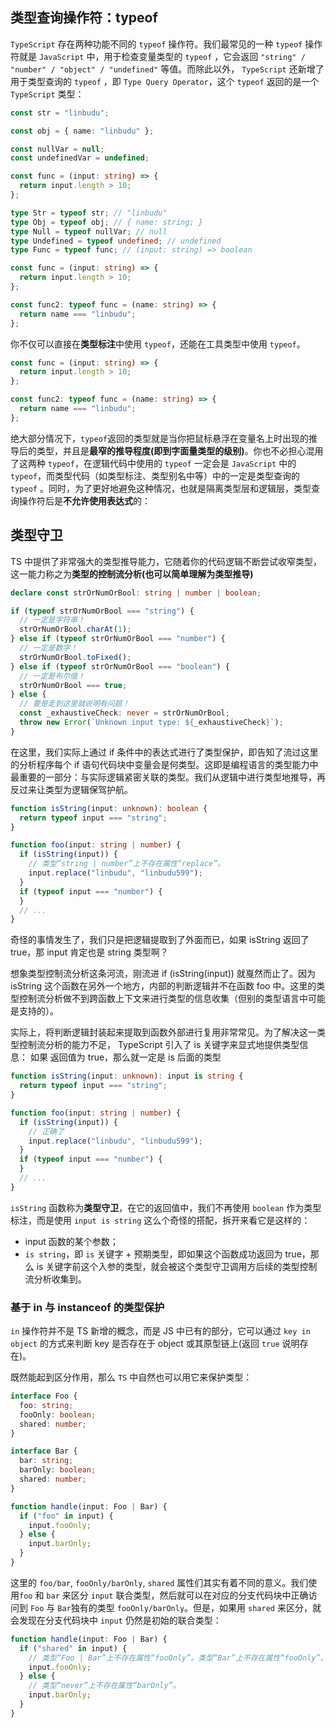 ## 类型查询操作符：typeof

`TypeScript` 存在两种功能不同的 `typeof` 操作符。我们最常见的一种 `typeof` 操作符就是 `JavaScript` 中，用于检查变量类型的 `typeof` ，它会返回 `"string" / "number" / "object" / "undefined"` 等值。而除此以外， `TypeScript` 还新增了用于类型查询的 `typeof` ，即 `Type Query Operator`，这个 `typeof` 返回的是一个 `TypeScript` 类型：

```ts
const str = "linbudu";

const obj = { name: "linbudu" };

const nullVar = null;
const undefinedVar = undefined;

const func = (input: string) => {
  return input.length > 10;
};

type Str = typeof str; // "linbudu"
type Obj = typeof obj; // { name: string; }
type Null = typeof nullVar; // null
type Undefined = typeof undefined; // undefined
type Func = typeof func; // (input: string) => boolean
```

```ts
const func = (input: string) => {
  return input.length > 10;
};

const func2: typeof func = (name: string) => {
  return name === "linbudu";
};
```

你不仅可以直接在**类型标注**中使用 `typeof`，还能在工具类型中使用 `typeof`。

```ts
const func = (input: string) => {
  return input.length > 10;
};

const func2: typeof func = (name: string) => {
  return name === "linbudu";
};
```

绝大部分情况下，`typeof`返回的类型就是当你把鼠标悬浮在变量名上时出现的推导后的类型，并且是**最窄的推导程度(即到字面量类型的级别)**。你也不必担心混用了这两种 `typeof`，在逻辑代码中使用的 `typeof` 一定会是 `JavaScript` 中的 `typeof`，而类型代码（如类型标注、类型别名中等）中的一定是类型查询的 `typeof` 。同时，为了更好地避免这种情况，也就是隔离类型层和逻辑层，类型查询操作符后是**不允许使用表达式**的：

## 类型守卫

TS 中提供了非常强大的类型推导能力，它随着你的代码逻辑不断尝试收窄类型，这一能力称之为**类型的控制流分析(也可以简单理解为类型推导)**

```ts
declare const strOrNumOrBool: string | number | boolean;

if (typeof strOrNumOrBool === "string") {
  // 一定是字符串！
  strOrNumOrBool.charAt(1);
} else if (typeof strOrNumOrBool === "number") {
  // 一定是数字！
  strOrNumOrBool.toFixed();
} else if (typeof strOrNumOrBool === "boolean") {
  // 一定是布尔值！
  strOrNumOrBool === true;
} else {
  // 要是走到这里就说明有问题！
  const _exhaustiveCheck: never = strOrNumOrBool;
  throw new Error(`Unknown input type: ${_exhaustiveCheck}`);
}
```

在这里，我们实际上通过 if 条件中的表达式进行了类型保护，即告知了流过这里的分析程序每个 if 语句代码块中变量会是何类型。这即是编程语言的类型能力中最重要的一部分：与实际逻辑紧密关联的类型。我们从逻辑中进行类型地推导，再反过来让类型为逻辑保驾护航。

```ts
function isString(input: unknown): boolean {
  return typeof input === "string";
}

function foo(input: string | number) {
  if (isString(input)) {
    // 类型“string | number”上不存在属性“replace”。
    input.replace("linbudu", "linbudu599");
  }
  if (typeof input === "number") {
  }
  // ...
}
```

奇怪的事情发生了，我们只是把逻辑提取到了外面而已，如果 isString 返回了 true，那 input 肯定也是 string 类型啊？

想象类型控制流分析这条河流，刚流进 if (isString(input)) 就戛然而止了。因为 isString 这个函数在另外一个地方，内部的判断逻辑并不在函数 foo 中。这里的类型控制流分析做不到跨函数上下文来进行类型的信息收集（但别的类型语言中可能是支持的）。

实际上，将判断逻辑封装起来提取到函数外部进行复用非常常见。为了解决这一类型控制流分析的能力不足， TypeScript 引入了 is 关键字来显式地提供类型信息： 如果 返回值为 true，那么就一定是 is 后面的类型

```ts
function isString(input: unknown): input is string {
  return typeof input === "string";
}

function foo(input: string | number) {
  if (isString(input)) {
    // 正确了
    input.replace("linbudu", "linbudu599");
  }
  if (typeof input === "number") {
  }
  // ...
}
```

`isString` 函数称为**类型守卫**，在它的返回值中，我们不再使用 `boolean` 作为类型标注，而是使用 `input is string` 这么个奇怪的搭配，拆开来看它是这样的：

- input 函数的某个参数；
- `is string`，即 `is` 关键字 + 预期类型，即如果这个函数成功返回为 true，那么 is 关键字前这个入参的类型，就会被这个类型守卫调用方后续的类型控制流分析收集到。

### 基于 in 与 instanceof 的类型保护

`in` 操作符并不是 TS 新增的概念，而是 JS 中已有的部分，它可以通过 `key in object` 的方式来判断 key 是否存在于 object 或其原型链上(返回 `true` 说明存在)。

既然能起到区分作用，那么 `TS` 中自然也可以用它来保护类型：

```ts
interface Foo {
  foo: string;
  fooOnly: boolean;
  shared: number;
}

interface Bar {
  bar: string;
  barOnly: boolean;
  shared: number;
}

function handle(input: Foo | Bar) {
  if ("foo" in input) {
    input.fooOnly;
  } else {
    input.barOnly;
  }
}
```

这里的 `foo/bar`, `fooOnly/barOnly`, `shared` 属性们其实有着不同的意义。我们使用`foo` 和 `bar` 来区分 `input` 联合类型，然后就可以在对应的分支代码块中正确访问到 `Foo` 与 `Bar`独有的类型 `fooOnly/barOnly`。但是，如果用 `shared` 来区分，就会发现在分支代码块中 `input` 仍然是初始的联合类型：

```ts
function handle(input: Foo | Bar) {
  if ("shared" in input) {
    // 类型“Foo | Bar”上不存在属性“fooOnly”。类型“Bar”上不存在属性“fooOnly”。
    input.fooOnly;
  } else {
    // 类型“never”上不存在属性“barOnly”。
    input.barOnly;
  }
}
```

